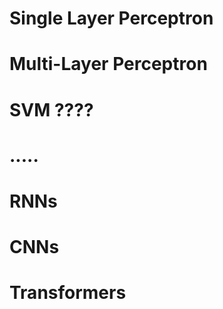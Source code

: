 # Single Layer Perceptron

# Multi-Layer Perceptron

# SVM ????

# .....

# RNNs

# CNNs

# Transformers


